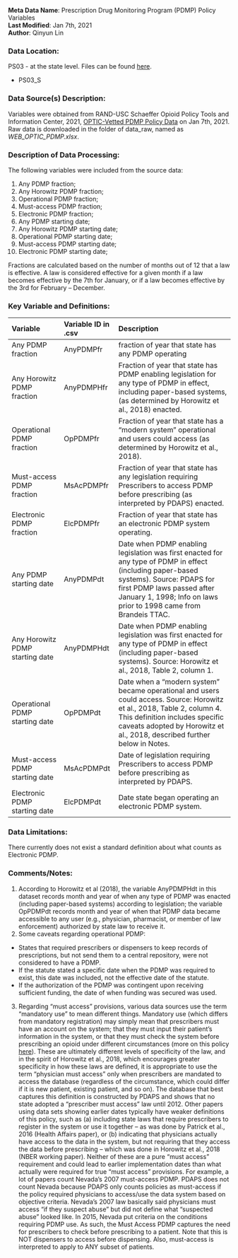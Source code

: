 **Meta Data Name**: Prescription Drug Monitoring Program (PDMP) Policy Variables  
**Last Modified**: Jan 7th, 2021  
**Author**: Qinyun Lin  

### Data Location: 
PS03 - at the state level. Files can be found [here](https://github.com/GeoDaCenter/opioid-policy-scan/tree/master/Policy_Scan/data_final).
* PS03_S 

### Data Source(s) Description:  
Variables were obtained from RAND-USC Schaeffer Opioid Policy Tools and Information Center, 2021, [OPTIC-Vetted PDMP Policy Data](https://www.rand.org/health-care/centers/optic/resources/datasets.html) on Jan 7th, 2021. Raw data is downloaded in the folder of data_raw, named as *WEB_OPTIC_PDMP.xlsx*. 

### Description of Data Processing: 
The following variables were included from the source data:
1. Any PDMP fraction;
2. Any Horowitz PDMP fraction;
3. Operational PDMP fraction;
4. Must-access PDMP fraction;
5. Electronic PDMP fraction;
6. Any PDMP starting date;
7. Any Horowitz PDMP starting date;
8. Operational PDMP starting date;
9. Must-access PDMP starting date;
10. Electronic PDMP starting date;

Fractions are calculated based on the number of months out of 12 that a law is effective. A law is considered effective for a given month if a law becomes effective by the 7th for January, or if a law becomes effective by the 3rd for February – December.

### Key Variable and Definitions:
| Variable | Variable ID in .csv | Description |
|:---------|:--------------------|:------------|
| Any PDMP fraction | AnyPDMPfr | fraction of year that state has any PDMP operating |
| Any Horowitz PDMP fraction | AnyPDMPHfr | Fraction of year that state has PDMP enabling legislation for any type of PDMP in effect, including paper-based systems, (as determined by Horowitz et al., 2018) enacted. |
| Operational PDMP fraction | OpPDMPfr | Fraction of year that state has a “modern system” operational and users could access (as determined by Horowitz et al., 2018). |
| Must-access PDMP fraction | MsAcPDMPfr | Fraction of year that state has any legislation requiring Prescribers to access PDMP before prescribing (as interpreted by PDAPS) enacted. |
| Electronic PDMP fraction | ElcPDMPfr | Fraction of year that state has an electronic PDMP system operating. |
| Any PDMP starting date | AnyPDMPdt | Date when PDMP enabling legislation was first enacted for any type of PDMP in effect (including paper-based systems). Source:  PDAPS for first PDMP laws passed after January 1, 1998;  Info on laws prior to 1998 came from Brandeis TTAC.|
| Any Horowitz PDMP starting date | AnyPDMPHdt | Date when PDMP enabling legislation was first enacted for any type of PDMP in effect (including paper-based systems). Source:  Horowitz et al., 2018, Table 2, column 1. |
| Operational PDMP starting date | OpPDMPdt | Date when a “modern system” became operational and users could access. Source: Horowitz et al., 2018, Table 2, column 4. This definition includes specific caveats adopted by Horowitz et al., 2018, described further below in Notes. |
| Must-access PDMP starting date | MsAcPDMPdt | Date of legislation requiring Prescribers to access PDMP before prescribing as interpreted by PDAPS. |
| Electronic PDMP starting date | ElcPDMPdt | Date state began operating an electronic PDMP system. |

### Data Limitations:
There currently does not exist a standard definition about what counts as Electronic PDMP. 

### Comments/Notes:
1. According to Horowitz et al (2018), the variable AnyPDMPHdt in this dataset records month and year of when any type of PDMP was enacted (including paper-based systems) according to legislation; the variable OpPDMPdt records month and year of when that PDMP data became accessible to any user (e.g., physician, pharmacist, or member of law enforcement) authorized by state law to receive it.
2. Some caveats regarding operational PDMP: 
* States that required prescribers or dispensers to keep records of prescriptions, but not send them to a central repository, were not considered to have a PDMP.
* If the statute stated a specific date when the PDMP was required to exist, this date was included, not the effective date of the statute. 
* If the authorization of the PDMP was contingent upon receiving sufficient funding, the date of when funding was secured was used.
3. Regarding “must access” provisions, various data sources use the term “mandatory use” to mean different things. Mandatory use (which differs from mandatory registration) may simply mean that prescribers must have an account on the system; that they must input their patient’s information in the system, or that they must check the system before prescribing an opioid under different circumstances (more on this policy [here](https://www.pewtrusts.org/en/research-and-analysis/data-visualizations/2018/when-are-prescribers-required-to-use-prescription-drug-monitoring-programs)). These are ultimately different levels of specificity of the law, and in the spirit of Horowitz et al., 2018, which encourages greater specificity in how these laws are defined, it is appropriate to use the term “physician must access” only when prescribers are mandated to access the database (regardless of the circumstance, which could differ if it is new patient, existing patient, and so on).  The database that best captures this definition is constructed by PDAPS and shows that no state adopted a “prescriber must access” law until 2012. Other papers using data sets showing earlier dates typically have weaker definitions of this policy, such as (a) including state laws that require prescribers to register in the system or use it together – as was done by Patrick et al., 2016 (Health Affairs paper), or (b) indicating that physicians actually have access to the data in the system, but not requiring that they access the data before prescribing – which was done in Horowitz et al., 2018 (NBER working paper).  Neither of these are a pure “must access” requirement and could lead to earlier implementation dates than what actually were required for true “must access” provisions. For example, a lot of papers count Nevada’s 2007 must-access PDMP. PDAPS does not count Nevada because PDAPS only counts policies as must-access if the policy required physicians to access/use the data system based on objective criteria. Nevada’s 2007 law basically said physicians must access “if they suspect abuse” but did not define what “suspected abuse” looked like. In 2015, Nevada put criteria on the conditions requiring PDMP use. As such, the Must Access PDMP captures the need for prescribers to check before prescribing to a patient. Note that this is NOT dispensers to access before dispensing. Also, must-access is interpreted to apply to ANY subset of patients. 


